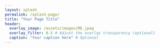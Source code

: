 ```yaml
---
layout: splash
permalink: /splash-page/
title: "Your Page Title"
header:
  overlay_image: /assets/images/ME.jpeg
  overlay_filter: 0.5 # Adjust the overlay transparency (optional)
  caption: "Your caption here" # Optional
---
```


